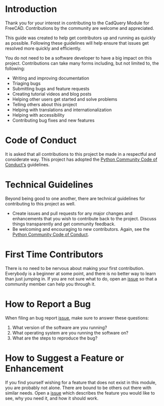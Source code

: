 # Introduction

Thank you for your interest in contributing to the CadQuery Module for FreeCAD. Contributions by the community are welcome and appreciated.

This guide was created to help get contributors up and running as quickly as possible. Following these guidelines will help ensure that issues get resolved more quickly and efficiently.

You do not need to be a software developer to have a big impact on this project. Contributions can take many forms including, but not limited to, the following:

* Writing and improving documentation
* Triaging bugs
* Submitting bugs and feature requests
* Creating tutorial videos and blog posts
* Helping other users get started and solve problems
* Telling others about this project
* Helping with translations and internationalization
* Helping with accessibility
* Contributing bug fixes and new features

# Code of Conduct
It is asked that all contributions to this project be made in a respectful and considerate way. This project has adopted the [Python Community Code of Conduct's](https://www.python.org/psf/codeofconduct/) guidelines.

# Technical Guidelines
Beyond being good to one another, there are technical guidelines for contributing to this project as well.

* Create issues and pull requests for any major changes and enhancements that you wish to contribute back to the project. Discuss things transparently and get community feedback.
* Be welcoming and encouraging to new contributors. Again, see the [Python Community Code of Conduct](https://www.python.org/psf/codeofconduct/).

# First Time Contributors
There is no need to be nervous about making your first contribution. Everybody is a beginner at some point, and there is no better way to learn than just jumping in. If you are not sure what to do, open an [issue](https://github.com/jmwright/cadquery-freecad-module/issues) so that a community member can help you through it.

# How to Report a Bug
When filing an bug report [issue](https://github.com/jmwright/cadquery-freecad-module/issues), make sure to answer these questions:

1. What version of the software are you running?
2. What operating system are you running the software on?
3. What are the steps to reproduce the bug?

# How to Suggest a Feature or Enhancement

If you find yourself wishing for a feature that does not exist in this module, you are probably not alone. There are bound to be others out there with similar needs. Open a [issue](https://github.com/jmwright/cadquery-freecad-module/issues) which describes the feature you would like to see, why you need it, and how it should work.
